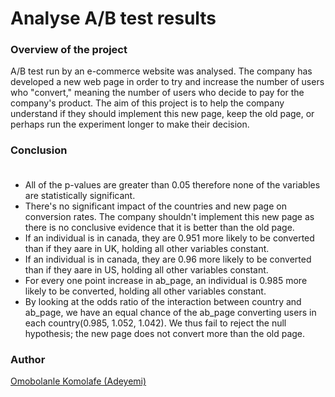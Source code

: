 # Analyse A/B test results

### Overview of the project

 A/B test run by an e-commerce website was analysed. The company has developed a new web page in order to try and increase the number of users who "convert," meaning the number of users who decide to pay for the company's product. The aim of this project is to help the company understand if they should implement this new page, keep the old page, or perhaps run the experiment longer to make their decision.



### Conclusion <br><br>
- All of the p-values are greater than 0.05 therefore none of the variables are statistically significant.
- There's no significant impact of the countries and new page on conversion rates. The company shouldn't implement this new page as there is no conclusive evidence that it is better than the old page.
- If an individual is in canada, they are 0.951 more likely to be converted than if they aare in UK, holding all other variables constant.
- If an individual is in canada, they are 0.96 more likely to be converted than if they aare in US, holding all other variables constant.
- For every one point increase in ab_page, an individual is 0.985 more likely to be converted, holding all other variables constant.
- By looking at the odds ratio of the interaction between country and ab_page, we have an equal chance of the ab_page converting users in each country(0.985, 1.052, 1.042). We thus fail to reject the null hypothesis; the new page does not convert more than the old page.



### Author
[Omobolanle Komolafe (Adeyemi)](https://github.com/Bolanle-kani)
